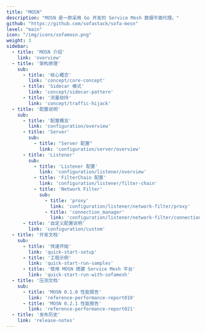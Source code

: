 ```yaml
---
title: "MOSN"
description: "MOSN 是一款采用 Go 开发的 Service Mesh 数据平面代理。"
github: "https://github.com/sofastack/sofa-mosn"
level: "main"
icon: "/img/icons/sofamosn.png"
weight: 3
sidebar:
  - title: 'MOSN 介绍'
    link: 'overview'
  - title: '架构原理'
    sub:
      - title: '核心概念'
        link: 'concept/core-concept'
      - title: 'Sidecar 模式'
        link: 'concept/sidecar-pattern'
      - title: '流量劫持'
        link: 'concept/traffic-hijack'
  - title: '配置说明'
    sub:
      - title: '配置概览'
        link: 'configuration/overview'
      - title: 'Server'
        sub:
          - title: "Server 配置"
            link: 'configuration/server/overview'
      - title: 'Listener'
        sub:
          - title: 'Listener 配置'
            link: 'configuration/listener/overview'
          - title: 'FilterChain 配置'
            link: 'configuration/listener/filter-chain'
          - title: 'Network Filter'
            sub:
              - title: 'proxy'
                link: 'configuration/listener/network-filter/proxy'
              - title: 'connection_manager'
                link: 'configuration/listener/network-filter/connection-manager'
      - title: '自定义配置说明'
        link: 'configuration/custom'
  - title: '开发文档'
    sub:
      - title: '快速开始'
        link: 'quick-start-setup'
      - title: '工程示例'
        link: 'quick-start-run-samples'
      - title: '使用 MOSN 搭建 Service Mesh 平台'
        link: 'quick-start-run-with-sofamesh'
  - title: '压测文档'
    sub:
      - title: 'MOSN 0.1.0 性能报告'
        link: 'reference-performance-report010'
      - title: 'MOSN 0.2.1 性能报告'
        link: 'reference-performance-report021'
  - title: '发布历史'
    link: 'release-notes'
---
```

